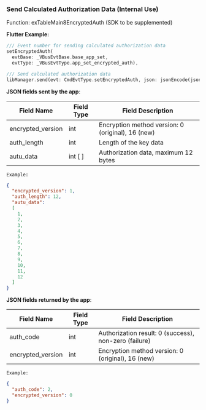 ### Send Calculated Authorization Data (Internal Use)


Function: exTableMain8EncryptedAuth (SDK to be supplemented)

**Flutter Example:**

```dart
/// Event number for sending calculated authorization data
setEncryptedAuth(
  evtBase: _VBusEvtBase.base_app_set,
  evtType: _VBusEvtType.app_set_encrypted_auth),

/// Send calculated authorization data
libManager.send(evt: CmdEvtType.setEncryptedAuth, json: jsonEncode(json));
```



**JSON fields sent by the app**:

| Field Name         | Field Type | Field Description                             |
| ------------------ | ---------- | --------------------------------------------- |
| encrypted_version  | int        | Encryption method version: 0 (original), 16 (new) |
| auth_length        | int        | Length of the key data                        |
| autu_data          | int [ ]    | Authorization data, maximum 12 bytes           |

`Example:`

```json
{
  "encrypted_version": 1,
  "auth_length": 12,
  "autu_data":
  [
    1,
    2,
    3,
    4,
    5,
    6,
    7,
    8,
    9,
    10,
    11,
    12
  ]
}
```

**JSON fields returned by the app**:

| Field Name          | Field Type | Field Description                                   |
| ------------------- | ---------- | -------------------------------------------------- |
| auth_code           | int        | Authorization result: 0 (success), non-zero (failure)  |
| encrypted_version   | int        | Encryption method version: 0 (original), 16 (new) |

`Example:`

```json
{
  "auth_code": 2,
  "encrypted_version": 0
}
```
